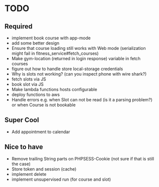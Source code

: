 # TODO

## Required

- implement book course with app-mode
- add some better design
- Ensure that course loading still works with Web mode (serialization might fail in fitness_service#fetch_courses)
- Make gym-location (returned in login response) variable in fetch courses
- figure out how to handle store local-storage credentials
- Why is slots not working? (can you inspect phone with wire shark?)
- fetch slots via JS
- book slot via JS
- Make lambda functions hosts configurable
- deploy functions to aws
- Handle errors e.g. when Slot can not be read (is it a parsing problem?) or when Course is not bookable

## Super Cool

- Add appointment to calendar

## Nice to have

- Remove trailing String parts on PHPSESS-Cookie (not sure if that is still the case)
- Store token and session (cache)
- implement delete
- implement unsupervised run (for course and slot)
